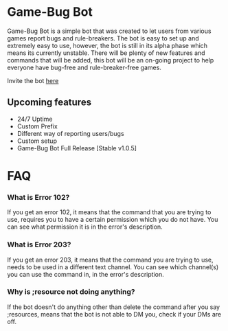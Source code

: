 # Game-Bug Bot

Game-Bug Bot is a simple bot that was created to let users from various games report bugs and rule-breakers. The bot is easy to set up and extremely easy to use, however, the bot is still in its alpha phase which means its currently unstable.
There will be plenty of new features and commands that will be added, this bot will be an on-going project to help everyone have bug-free and rule-breaker-free games.

Invite the bot [here](https://discord.com/oauth2/authorize?client_id=710407168200802384&scope=bot&permissions=805563472)

## Upcoming features

- 24/7 Uptime
- Custom Prefix
- Different way of reporting users/bugs
- Custom setup
- Game-Bug Bot Full Release [Stable v1.0.5]

# FAQ

### What is Error 102?

If you get an error 102, it means that the command that you are trying to use, requires you to have a certain permission which you do not have. You can see what permission it is in the error's description.

### What is Error 203?

If you get an error 203, it means that the command you are trying to use, needs to be used in a different text channel. You can see which channel(s) you can use the command in, in the error's description.

### Why is ;resource not doing anything?

If the bot doesn't do anything other than delete the command after you say ;resources, means that the bot is not able to DM you, check if your DMs are off.
